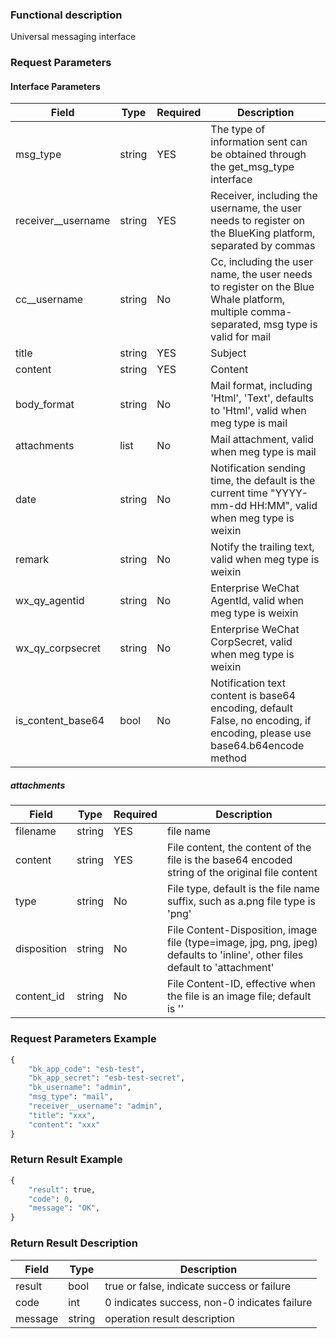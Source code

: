 ### Functional description

Universal messaging interface

### Request Parameters

#### Interface Parameters

| Field              |  Type      | Required|  Description      |
|--------------------|------------|--------|-------------------|
| msg_type           |  string    | YES    | The type of information sent can be obtained through the get_msg_type interface |
| receiver__username |  string    | YES    | Receiver, including the username, the user needs to register on the BlueKing platform, separated by commas |
| cc__username       |  string    | No     | Cc, including the user name, the user needs to register on the Blue Whale platform, multiple comma-separated, msg type is valid for mail |
| title              |  string    | YES    | Subject |
| content            |  string    | YES    | Content  |
| body_format        |  string    | No     | Mail format, including 'Html', 'Text', defaults to 'Html', valid when meg type is mail |
| attachments        |  list      | No     | Mail attachment, valid when meg type is mail |
| date               |  string    | No     | Notification sending time, the default is the current time "YYYY-mm-dd HH:MM", valid when meg type is weixin |
| remark             |  string    | No     | Notify the trailing text, valid when meg type is weixin|
| wx_qy_agentid      |  string    | No     | Enterprise WeChat AgentId, valid when meg type is weixin |
| wx_qy_corpsecret   |  string    | No     | Enterprise WeChat CorpSecret, valid when meg type is weixin |
| is_content_base64  |  bool      | No     | Notification text content is base64 encoding, default False, no encoding, if encoding, please use base64.b64encode method |

##### attachments

| Field              |  Type      | Required|  Description      |
|--------------------|------------|--------|------------|
| filename           |  string    | YES     | file name  |
| content            |  string    | YES     | File content, the content of the file is the base64 encoded string of the original file content  |
| type               |  string    | No      | File type, default is the file name suffix, such as a.png file type is 'png' |
| disposition        |  string    | No      | File Content-Disposition, image file (type=image, jpg, png, jpeg) defaults to 'inline', other files default to 'attachment'  |
| content_id         |  string    | No      | File Content-ID, effective when the file is an image file; default is '<filename>' |

### Request Parameters Example

```python
{
    "bk_app_code": "esb-test",
    "bk_app_secret": "esb-test-secret",
    "bk_username": "admin",
    "msg_type": "mail",
    "receiver__username": "admin",
    "title": "xxx",
    "content": "xxx"
}
```

### Return Result Example

```python
{
    "result": true,
    "code": 0,
    "message": "OK",
}
```

### Return Result Description

| Field      | Type      | Description      |
|-----------|----------|-----------|
|  result   |    bool    |      true or false, indicate success or failure                      |
|  code     |    int     |      0 indicates success, non-0 indicates failure                    |
|  message  |    string  |      operation result description                                    |
